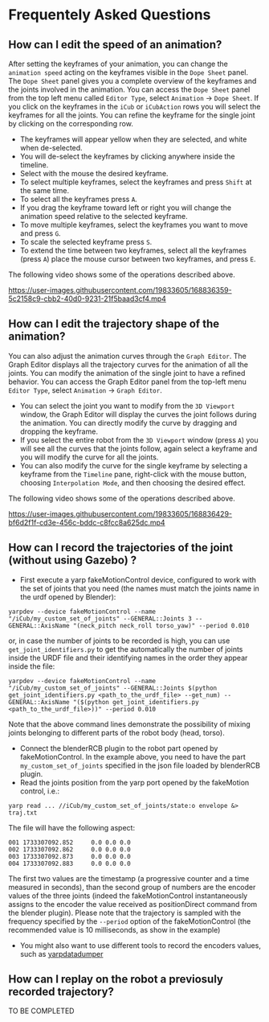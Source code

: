 # Frequentely Asked Questions

## How can I edit the speed of an animation?

After setting the keyframes of your animation, you can change the `animation speed` acting on the keyframes visible in the `Dope Sheet` panel.
The `Dope Sheet` panel gives you a complete overview of the keyframes and the joints involved in the animation. You can access the `Dope Sheet` panel from the top left menu called `Editor Type`, select `Animation` -> `Dope Sheet`.
If you click on the keyframes in the `iCub` or `iCubAction` rows you will select the keyframes for all the joints. You can refine the keyframe for the single joint by clicking on the corresponding row.

- The keyframes will appear yellow when they are selected, and white when de-selected.
- You will de-select the keyframes by clicking anywhere inside the timeline.
- Select with the mouse the desired keyframe.
- To select multiple keyframes, select the keyframes and press `Shift` at the same time.
- To select all the keyframes press `A`.
- If you drag the keyframe toward left or right you will change the animation speed relative to the selected keyframe.
- To move multiple keyframes, select the keyframes you want to move and press `G`.
- To scale the selected keyframe press `S`.
- To extend the time between two keyframes, select all the keyframes (press `A`) place the mouse cursor between two keyframes, and press `E`.


The following video shows some of the operations described above.


https://user-images.githubusercontent.com/19833605/168836359-5c2158c9-cbb2-40d0-9231-21f5baad3cf4.mp4

## How can I edit the trajectory shape of the animation?

You can also adjust the animation curves through the `Graph Editor`. The Graph Editor displays all the trajectory curves for the animation of all the joints. You can modify the animation of the single joint to have a refined behavior. You can access the Graph Editor panel from the top-left menu `Editor Type`, select `Animation` -> `Graph Editor`.

- You can select the joint you want to modify from the `3D Viewport` window, the Graph Editor will display the curves the joint follows during the animation. You can directly modify the curve by dragging and dropping the keyframe.
- If you select the entire robot from the `3D Viewport` window (press `A`) you will see all the curves that the joints follow, again select a keyframe and you will modify the curve for all the joints.
- You can also modify the curve for the single keyframe by selecting a keyframe from the `Timeline` pane, right-click with the mouse button, choosing `Interpolation Mode`, and then choosing the desired effect.

The following video shows some of the operations described above.

https://user-images.githubusercontent.com/19833605/168836429-bf6d2f1f-cd3e-456c-bddc-c8fcc8a625dc.mp4

## How can I record the trajectories of the joint (without using Gazebo) ?

- First execute a yarp fakeMotionControl device, configured to work with the set of joints that you need (the names must match the joints name in the urdf opened by Blender):
```
yarpdev --device fakeMotionControl --name "/iCub/my_custom_set_of_joints" --GENERAL::Joints 3 --GENERAL::AxisName "(neck_pitch neck_roll torso_yaw)" --period 0.010
```

or, in case the number of joints to be recorded is high, you can use `get_joint_identifiers.py` to get the automatically the number of joints inside the URDF file and their identifying names in the order they appear inside the file:

```
yarpdev --device fakeMotionControl --name "/iCub/my_custom_set_of_joints" --GENERAL::Joints $(python get_joint_identifiers.py <path_to_the_urdf_file> --get_num) --GENERAL::AxisName "($(python get_joint_identifiers.py <path_to_the_urdf_file>))" --period 0.010
```

Note that the above command lines demonstrate the possibility of mixing joints belonging to different parts of the robot body (head, torso).

- Connect the blenderRCB plugin to the robot part opened by fakeMotionControl. In the example above, you need to have the part `my_custom_set_of_joints` specified in the json file loaded by blenderRCB plugin.
- Read the joints position from the yarp port opened by the fakeMotion control, i.e.:
```
yarp read ... //iCub/my_custom_set_of_joints/state:o envelope &> traj.txt
``` 
The file will have the following aspect:
```
001 1733307092.852     0.0 0.0 0.0
002 1733307092.862     0.0 0.0 0.0
003 1733307092.873     0.0 0.0 0.0
004 1733307092.883     0.0 0.0 0.0
```
The first two values are the timestamp (a progressive counter and a time measured in seconds), than the second group of numbers are the encoder values of the three joints (indeed the fakeMotionControl instantaneously assigns to the encoder the value received as positionDirect command from the blender plugin). Please note that the trajectory is sampled with the frequency specified by the `--period` option of the fakeMotionControl (the recommended value is 10 milliseconds, as show in the example)
- You might also want to use different tools to record the encoders values, such as [yarpdatadumper](https://www.yarp.it/latest/group__yarpdatadumper.html)

## How can I replay on the robot a previosuly recorded trajectory?

TO BE COMPLETED


 
